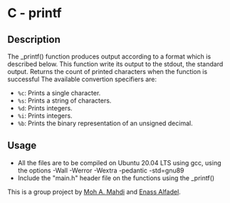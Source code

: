 # C - printf

## Description
The _printf() function produces output according to a format which is described
below. This function write its output to the stdout, the standard output. Returns the count of printed characters when the function is successful
The available convertion specifiers are:
+ `%c`: Prints a single character.
+ `%s`: Prints a string of characters.
+ `%d`: Prints integers.
+ `%i`: Prints integers.
+ `%b`: Prints the binary representation of an unsigned decimal.

## Usage
+ All the files are to be compiled on Ubuntu 20.04 LTS using gcc, using the options -Wall -Werror -Wextra -pedantic -std=gnu89
+ Include the "main.h" header file on the functions using the _printf()

This is a group project by [Moh A. Mahdi](https://github.com/Moh-A-Mahdi) and [Enass Alfadel](https://github.com/Eina-Alf).
